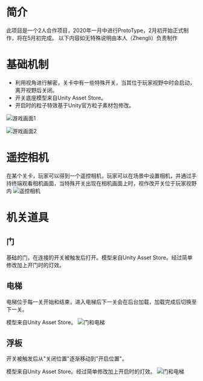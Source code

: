 # 简介
此项目是一个2人合作项目，2020年一月中进行ProtoType，2月初开始正式制作，将在5月初完成。
以下内容如无特殊说明由本人（Zhengli）负责制作

# 基础机制
+ 利用视角进行解密，关卡中有一些特殊开关，当其位于玩家视野中时会启动，离开视野后关闭。
+ 开关底座模型来自Unity Asset Store。
+ 开启时的粒子特效基于Unity官方粒子素材包修改。

![游戏画面1](https://github.com/NaughtyFishRei/CTIN532_Project/raw/master/Screenshots/game1.PNG)

![游戏画面2](https://github.com/NaughtyFishRei/CTIN532_Project/raw/master/Screenshots/game2.PNG)

# 遥控相机
在某个关卡，玩家可以得到一个遥控相机，玩家可以在场景中设置相机，并通过手持终端观看相机画面，当特殊开关出现在相机画面上时，视作改开关位于玩家视野内
![遥控相机](https://github.com/NaughtyFishRei/CTIN532_Project/raw/master/Screenshots/cam1.PNG)

# 机关道具
## 门
基础的门，在连接的开关被触发后打开。模型来自Unity Asset Store。经过简单修改加上开门时的灯效。
## 电梯
电梯位于每一关开始和结束，进入电梯后下一关会在后台加载，加载完成后切换至下一关。

模型来自Unity Asset Store。
![门和电梯](https://github.com/NaughtyFishRei/CTIN532_Project/raw/master/Screenshots/Door.PNG)
## 浮板
开关被触发后从"关闭位置"逐渐移动到"开启位置"。

模型来自Unity Asset Store。经过简单修改加上开启时的灯效。
![门和电梯](https://github.com/NaughtyFishRei/CTIN532_Project/raw/master/Screenshots/FloatingBoard.PNG)
